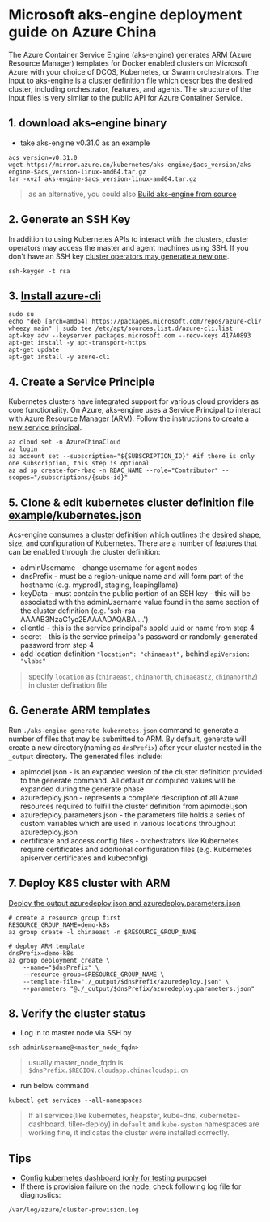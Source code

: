 # Microsoft aks-engine deployment guide on Azure China

The Azure Container Service Engine (aks-engine) generates ARM (Azure Resource Manager) templates for Docker enabled clusters on Microsoft Azure with your choice of DCOS, Kubernetes, or Swarm orchestrators. The input to aks-engine is a cluster definition file which describes the desired cluster, including orchestrator, features, and agents. The structure of the input files is very similar to the public API for Azure Container Service.


## 1. download aks-engine binary
* take aks-engine v0.31.0 as an example 
```
acs_version=v0.31.0
wget https://mirror.azure.cn/kubernetes/aks-engine/$acs_version/aks-engine-$acs_version-linux-amd64.tar.gz
tar -xvzf aks-engine-$acs_version-linux-amd64.tar.gz
```
> as an alternative, you could also [Build aks-engine from source](https://github.com/Azure/aks-engine/blob/master/docs/acsengine.zh-CN.md)


## 2. Generate an SSH Key 
In addition to using Kubernetes APIs to interact with the clusters, cluster operators may access the master and agent machines using SSH. If you don't have an SSH key [cluster operators may generate a new one](https://github.com/Azure/aks-engine/blob/master/docs/ssh.md#ssh-key-generation).
```
ssh-keygen -t rsa
```

## 3. [Install azure-cli](https://docs.microsoft.com/en-us/cli/azure/install-azure-cli?view=azure-cli-latest)
```
sudo su
echo "deb [arch=amd64] https://packages.microsoft.com/repos/azure-cli/ wheezy main" | sudo tee /etc/apt/sources.list.d/azure-cli.list
apt-key adv --keyserver packages.microsoft.com --recv-keys 417A0893
apt-get install -y apt-transport-https
apt-get update
apt-get install -y azure-cli
```

## 4. Create a Service Principle
Kubernetes clusters have integrated support for various cloud providers as core functionality. On Azure, aks-engine uses a Service Principal to interact with Azure Resource Manager (ARM). Follow the instructions to [create a new service principal](https://github.com/Azure/aks-engine/blob/master/docs/serviceprincipal.md).
```
az cloud set -n AzureChinaCloud
az login
az account set --subscription="${SUBSCRIPTION_ID}" #if there is only one subscription, this step is optional
az ad sp create-for-rbac -n RBAC_NAME --role="Contributor" --scopes="/subscriptions/{subs-id}"
```

## 5. Clone & edit kubernetes cluster definition file [example/kubernetes.json](https://raw.githubusercontent.com/Azure/aks-engine/master/examples/kubernetes.json)
Acs-engine consumes a [cluster definition](https://github.com/Azure/aks-engine/blob/master/docs/clusterdefinition.md) which outlines the desired shape, size, and configuration of Kubernetes. There are a number of features that can be enabled through the cluster definition:
* adminUsername - change username for agent nodes
* dnsPrefix - must be a region-unique name and will form part of the hostname (e.g. myprod1, staging, leapingllama) 
* keyData - must contain the public portion of an SSH key - this will be associated with the adminUsername value found in the same section of the cluster definition (e.g. 'ssh-rsa AAAAB3NzaC1yc2EAAAADAQABA....')
* clientId - this is the service principal's appId uuid or name from step 4
* secret - this is the service principal's password or randomly-generated password from step 4
* add location definition `"location": "chinaeast",` behind `apiVersion: "vlabs"`
> specify `location` as (`chinaeast`, `chinanorth`, `chinaeast2`, `chinanorth2`) in cluster defination file

## 6. Generate ARM templates
Run `./aks-engine generate kubernetes.json` command to generate a number of files that may be submitted to ARM. By default, generate will create a new directory(naming as `dnsPrefix`) after your cluster nested in the `_output` directory. The generated files include:
* apimodel.json - is an expanded version of the cluster definition provided to the generate command. All default or computed values will be expanded during the generate phase
* azuredeploy.json - represents a complete description of all Azure resources required to fulfill the cluster definition from apimodel.json
* azuredeploy.parameters.json - the parameters file holds a series of custom variables which are used in various locations throughout azuredeploy.json
* certificate and access config files - orchestrators like Kubernetes require certificates and additional configuration files (e.g. Kubernetes apiserver certificates and kubeconfig)

## 7. Deploy K8S cluster with ARM
[Deploy the output azuredeploy.json and azuredeploy.parameters.json](https://github.com/Azure/aks-engine/blob/master/docs/acsengine.md#deployment-usage)
```
# create a resource group first
RESOURCE_GROUP_NAME=demo-k8s
az group create -l chinaeast -n $RESOURCE_GROUP_NAME

# deploy ARM template
dnsPrefix=demo-k8s
az group deployment create \
    --name="$dnsPrefix" \
    --resource-group=$RESOURCE_GROUP_NAME \
    --template-file="./_output/$dnsPrefix/azuredeploy.json" \
    --parameters "@./_output/$dnsPrefix/azuredeploy.parameters.json"
```

## 8. Verify the cluster status
 - Log in to master node via SSH by 
```
ssh adminUsername@<master_node_fqdn>
```
> usually master_node_fqdn is `$dnsPrefix.$REGION.cloudapp.chinacloudapi.cn`

 - run below command
```
kubectl get services --all-namespaces
```
> If all services(like kubernetes, heapster, kube-dns, kubernetes-dashboard, tiller-deploy) in `default` and `kube-system` namespaces are working fine, it indicates the cluster were installed correctly.

## Tips
 - [Config kubernetes dashboard (only for testing purpose)](./config-k8s-dashboard.md)
 - If there is provision failure on the node, check following log file for diagnostics:
```
/var/log/azure/cluster-provision.log
```
